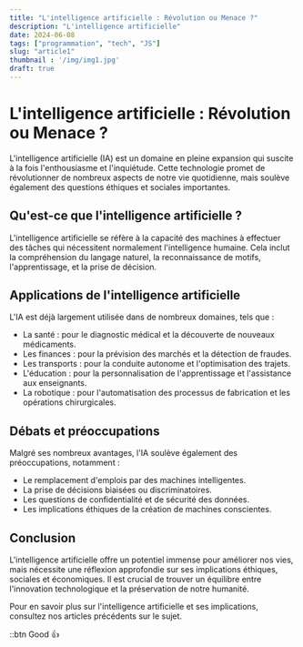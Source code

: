 ```yaml
---
title: "L'intelligence artificielle : Révolution ou Menace ?"
description: "L'intelligence artificielle"
date: 2024-06-08
tags: ["programmation", "tech", "JS"]
slug: "article1"
thumbnail : '/img/img1.jpg'
draft: true
---
```


# L'intelligence artificielle : Révolution ou Menace ?

L'intelligence artificielle (IA) est un domaine en pleine expansion qui suscite à la fois l'enthousiasme et l'inquiétude. Cette technologie promet de révolutionner de nombreux aspects de notre vie quotidienne, mais soulève également des questions éthiques et sociales importantes.

## Qu'est-ce que l'intelligence artificielle ?

L'intelligence artificielle se réfère à la capacité des machines à effectuer des tâches qui nécessitent normalement l'intelligence humaine. Cela inclut la compréhension du langage naturel, la reconnaissance de motifs, l'apprentissage, et la prise de décision.

## Applications de l'intelligence artificielle

L'IA est déjà largement utilisée dans de nombreux domaines, tels que :

- La santé : pour le diagnostic médical et la découverte de nouveaux médicaments.
- Les finances : pour la prévision des marchés et la détection de fraudes.
- Les transports : pour la conduite autonome et l'optimisation des trajets.
- L'éducation : pour la personnalisation de l'apprentissage et l'assistance aux enseignants.
- La robotique : pour l'automatisation des processus de fabrication et les opérations chirurgicales.

## Débats et préoccupations

Malgré ses nombreux avantages, l'IA soulève également des préoccupations, notamment :

- Le remplacement d'emplois par des machines intelligentes.
- La prise de décisions biaisées ou discriminatoires.
- Les questions de confidentialité et de sécurité des données.
- Les implications éthiques de la création de machines conscientes.

## Conclusion

L'intelligence artificielle offre un potentiel immense pour améliorer nos vies, mais nécessite une réflexion approfondie sur ses implications éthiques, sociales et économiques. Il est crucial de trouver un équilibre entre l'innovation technologique et la préservation de notre humanité.

Pour en savoir plus sur l'intelligence artificielle et ses implications, consultez nos articles précédents sur le sujet.


::btn
Good 👍